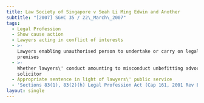 ```yaml
---
title: Law Society of Singapore v Seah Li Ming Edwin and Another
subtitle: "[2007] SGHC 35 / 22\_March\_2007"
tags:
  - Legal Profession
  - Show cause action
  - Lawyers acting in conflict of interests
  - >-
    Lawyers enabling unauthorised person to undertake or carry on legal work at
    premises
  - >-
    Whether lawyers\' conduct amounting to misconduct unbefitting advocate and
    solicitor
  - Appropriate sentence in light of lawyers\' public service
  - 'Sections 83(1), 83(2)(h) Legal Profession Act (Cap 161, 2001 Rev Ed)'
layout: single
---
```



